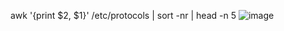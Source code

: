 awk '{print $2, $1}' /etc/protocols | sort -nr | head -n 5
![image](https://github.com/user-attachments/assets/809bfa97-f90a-4e0b-9e84-cf6728fd6072)
